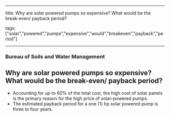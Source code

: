 
---

title: Why are solar powered pumps so expensive? What would be the break-even/ payback period?

tags: ["solar","powered","pumps","expensive","would","breakeven","payback","period"]

---

### Bureau of Soils and Water Management

## Why are solar powered pumps so expensive? What would be the break-even/ payback period?


 - Accounting for up to 60% of the total cost, the high cost of solar panels is the primary reason for the high price of solar-powered pumps.
 - The estimated payback period for a one (1) hp solar powered pump is three  to four years.
